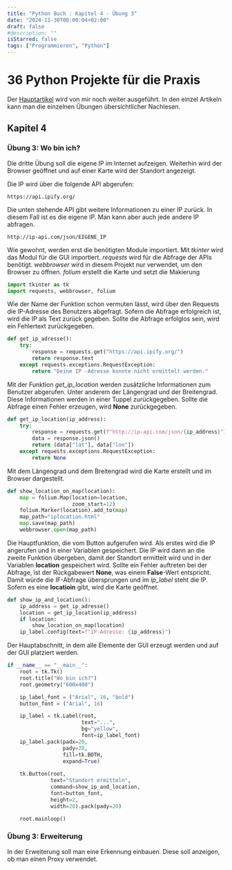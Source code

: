 ```yaml
---
title: "Python Buch : Kapitel 4 - Übung 3"
date: "2024-11-30T08:00:04+02:00"
draft: false
#description: ""
isStarred: false
tags: ["Programmieren", "Python"]
---
```

# 36 Python Projekte für die Praxis
Der [Hauptartikel](https://beckmann-md.de/posts/2024-11-07_python/#viertes-kapitel) wird von mir noch weiter ausgeführt.
In den einzel Artikeln kann man die einzelnen Übungen übersichtlicher Nachlesen.

## Kapitel 4
### Übung 3: Wo bin ich?
Die dritte Übung soll die eigene IP im Internet aufzeigen.
Weiterhin wird der Browser geöffnet und auf einer Karte wird der Standort angezeigt.

Die IP wird über die folgende API abgerufen:
```
https://api.ipify.org/
```

Die unten stehende API gibt weitere Informationen zu einer IP zurück.
In diesem Fall ist es die eigene IP.
Man kann aber auch jede andere IP abfragen.
```
http://ip-api.com/json/EIGENE_IP
```

Wie gewohnt, werden erst die benötigten Module importiert.
Mit _tkinter_ wird das Modul für die GUI importiert.
_requests_ wird für die Abfrage der APIs benötigt.
_webbrowser_ wird in diesem Projekt nur verwendet, um den 
Browser zu öffnen.
_folium_ erstellt die Karte und setzt die Makierung
```python
import tkinter as tk
import requests, webbrowser, folium
```

Wie der Name der Funktion schon vermuten lässt, wird über den 
Requests die IP-Adresse des Benutzers abgefragt.
Sofern die Abfrage erfolgreich ist, wird die IP als Text zurück
gegeben. Sollte die Abfrage erfolglos sein, wird ein Fehlertext
zurückgegeben.
```python
def get_ip_adresse():
    try:
        response = requests.get("https://api.ipify.org/")
        return response.text
    except requests.exceptions.RequestException:
        return "Deine IP -Adresse konnte nicht ermittelt werden."
```

Mit der Funktion _get\_ip\_location_ werden zusätzliche Informationen
zum Benutzer abgerufen.
Unter anderem der Längengrad und der Breitengrad.
Diese Informationen werden in einer Tuppel zurückgegeben.
Sollte die Abfrage einen Fehler erzeugen, wird **None** zurückgegeben.
```python
def get_ip_location(ip_address):
    try:
        response = requests.get(f"http://ip-api.com/json/{ip_address}")
        data = response.json()
        return (data["lat"], data["lon"])
    except requests.exceptions.RequestException:
        return None
```

Mit dem Längengrad und dem Breitengrad wird die Karte erstellt und im
Browser dargestellt.
```python
def show_location_on_map(location):
    map = folium.Map(location=location,
                     zoom_start=12)
    folium.Marker(location).add_to(map)
    map_path="iplocation.html"
    map.save(map_path)
    webbrowser.open(map_path)
```

Die Hauptfunktion, die vom Button aufgerufen wird.
Als erstes wird die IP angerufen und in einer Variablen gespeichert.
Die IP wird dann an die zweite Funktion übergeben, damit der Standort
ermittelt wird und in der Variablen **location** gespeichert wird.
Sollte ein Fehler auftreten bei der Abfrage, ist der Rückgabewert
**None**, was einem **False**-Wert entspricht. Damit würde die 
IF-Abfrage übersprungen und im _ip\_label_ steht die IP.
Sofern es eine **locatioin** gibt, wird die Karte geöffnet.
```python
def show_ip_and_location():
    ip_address = get_ip_adresse()
    location = get_ip_location(ip_address)
    if location:
        show_location_on_map(location)
    ip_label.config(text=f"IP-Adresse: {ip_address}")
```

Der Hauptabschnitt, in dem alle Elemente der GUI erzeugt werden und
auf der GUI platziert werden.
```python
if __name__ == "__main__":
    root = tk.Tk()
    root.title("Wo bin ich?")
    root.geometry("600x400")

    ip_label_font = ("Arial", 16, "bold")
    button_font = ("Arial", 16)

    ip_label = tk.Label(root,
                        text="...",
                        bg="yellow",
                        font=ip_label_font)
    ip_label.pack(padx=20,
                  pady=20,
                  fill=tk.BOTH,
                  expand=True)
    
    tk.Button(root,
              text="Standort ermitteln",
              command=show_ip_and_location,
              font=button_font,
              height=2,
              width=20).pack(pady=20)

    root.mainloop()
```


### Übung 3: Erweiterung
In der Erweiterung soll man eine Erkennung einbauen.
Diese soll anzeigen, ob man einen Proxy verwendet.
